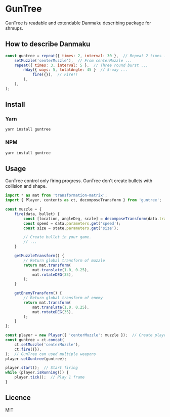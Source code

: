 # GunTree

GunTree is readable and extendable Danmaku describing package for shmups.

## How to describe Danmaku

```javascript
const guntree = repeat({ times: 2, interval: 30 },  // Repeat 2 times ...
    setMuzzle('centerMuzzle'),  // From centerMuzzle ...
    repeat({ times: 3, interval: 5 },  // Three round burst ...
        nWay({ ways: 5, totalAngle: 45 }  // 5-way ...
            fire({}),  // Fire!!
        ),
    ),
);
```

## Install

### Yarn

```sh
yarn install guntree
```

### NPM

```sh
yarn install guntree
```

## Usage

GunTree control only firing progress.
GunTree don't create bullets with collision and shape.

```javascript
import * as mat from 'transformation-matrix';
import { Player, contents as ct, decomposeTransform } from 'guntree';

const muzzle = {
    fire(data, bullet) {
        const [location, angleDeg, scale] = decomposeTransform(data.transform);
        const speed = data.parameters.get('speed');
        const size = state.parameters.get('size');

        // Create bullet in your game.
        // ...
    }

    getMuzzleTransform() {
        // Return global transform of muzzle
        return mat.transform(
            mat.translate(1.0, 0.25),
            mat.rotateDEG(35),
        );
    }

    getEnemyTransform() {
        // Return global transform of enemy
        return mat.transform(
            mat.translate(1.0, 0.25),
            mat.rotateDEG(35),
        );
    }
};

const player = new Player({ 'centerMuzzle': muzzle });  // Create player per weapons
const guntree = ct.concat(
    ct.setMuzzle('centerMuzzle'),
    ct.fire({}),
);  // GunTree can used multiple weapons
player.setGuntree(guntree);

player.start();  // Start firing
while (player.isRunning()) {
    player.tick();  // Play 1 frame
}
```

## Licence

MIT
